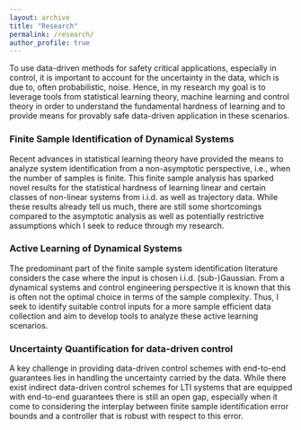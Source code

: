 ```yaml
---
layout: archive
title: "Research"
permalink: /research/
author_profile: true
---
```


To use data-driven methods for safety critical applications, especially in control, it is important to account for the uncertainty in the data, which is due to, often probabilistic, noise.
Hence, in my research my goal is to leverage tools from statistical learning theory, machine learning and control theory in order to understand the fundamental hardness of learning and to provide means for provably safe data-driven application in these scenarios. 
### Finite Sample Identification of Dynamical Systems 
Recent advances in statistical learning theory have provided the means to analyze system identification from a non-asymptotic perspective, i.e., when the number of samples is finite. 
This finite sample analysis has sparked novel results for the statistical hardness of learning linear and certain classes of non-linear systems from i.i.d. as well as trajectory data. While these results already tell us much, there are still some shortcomings compared to the asymptotic analysis as well as potentially restrictive assumptions which I seek to reduce through my research.
### Active Learning of Dynamical Systems
The predominant part of the finite sample system identification literature considers the case where the input is chosen i.i.d. (sub-)Gaussian. From a dynamical systems and control engineering perspective it is known that this is often not the optimal choice in terms of the sample complexity. 
Thus, I seek to identify suitable control inputs for a more sample efficient data collection and aim to develop tools to analyze these active learning scenarios.
### Uncertainty Quantification for data-driven control
A key challenge in providing data-driven control schemes with end-to-end guarantees lies in handling the uncertainty carried by the data. 
While there exist indirect data-driven control schemes for LTI systems that are equipped with end-to-end guarantees there is still an open gap, especially when it come to considering the interplay between finite sample identification error bounds and a controller that is robust with respect to this error. 
